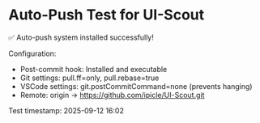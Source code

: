 # Auto-Push Test for UI-Scout

✅ Auto-push system installed successfully!

Configuration:
- Post-commit hook: Installed and executable
- Git settings: pull.ff=only, pull.rebase=true
- VSCode settings: git.postCommitCommand=none (prevents hanging)
- Remote: origin -> https://github.com/ipicle/UI-Scout.git

Test timestamp: 2025-09-12 16:02

